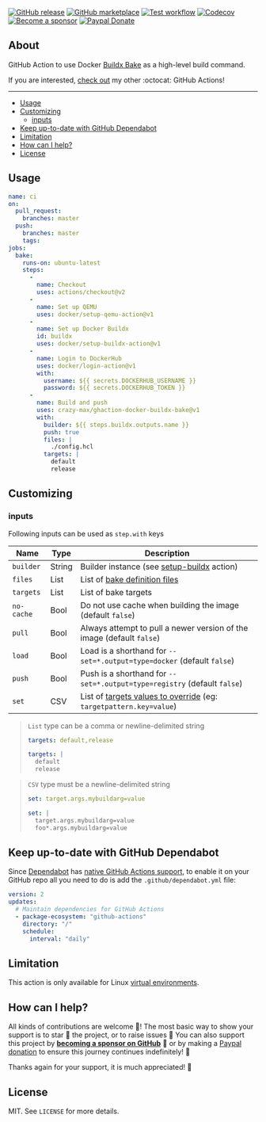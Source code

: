 [![GitHub release](https://img.shields.io/github/release/crazy-max/ghaction-docker-buildx-bake.svg?style=flat-square)](https://github.com/crazy-max/ghaction-docker-buildx-bake/releases/latest)
[![GitHub marketplace](https://img.shields.io/badge/marketplace-docker--buildx--bake-blue?logo=github&style=flat-square)](https://github.com/marketplace/actions/docker-buildx-bake)
[![Test workflow](https://img.shields.io/github/workflow/status/crazy-max/ghaction-docker-buildx-bake/test?label=test&logo=github&style=flat-square)](https://github.com/crazy-max/ghaction-docker-buildx-bake/actions?workflow=test)
[![Codecov](https://img.shields.io/codecov/c/github/crazy-max/ghaction-docker-buildx-bake?logo=codecov&style=flat-square)](https://codecov.io/gh/crazy-max/ghaction-docker-buildx-bake)
[![Become a sponsor](https://img.shields.io/badge/sponsor-crazy--max-181717.svg?logo=github&style=flat-square)](https://github.com/sponsors/crazy-max)
[![Paypal Donate](https://img.shields.io/badge/donate-paypal-00457c.svg?logo=paypal&style=flat-square)](https://www.paypal.me/crazyws)

## About

GitHub Action to use Docker [Buildx Bake](https://github.com/docker/buildx#buildx-bake-options-target) as a high-level build command.

If you are interested, [check out](https://git.io/Je09Y) my other :octocat: GitHub Actions!

___

* [Usage](#usage)
* [Customizing](#customizing)
  * [inputs](#inputs)
* [Keep up-to-date with GitHub Dependabot](#keep-up-to-date-with-github-dependabot)
* [Limitation](#limitation)
* [How can I help?](#how-can-i-help)
* [License](#license)

## Usage

```yaml
name: ci
on:
  pull_request:
    branches: master
  push:
    branches: master
    tags:
jobs:
  bake:
    runs-on: ubuntu-latest
    steps:
      -
        name: Checkout
        uses: actions/checkout@v2
      -
        name: Set up QEMU
        uses: docker/setup-qemu-action@v1
      -
        name: Set up Docker Buildx
        id: buildx
        uses: docker/setup-buildx-action@v1
      -
        name: Login to DockerHub
        uses: docker/login-action@v1 
        with:
          username: ${{ secrets.DOCKERHUB_USERNAME }}
          password: ${{ secrets.DOCKERHUB_TOKEN }}
      -
        name: Build and push
        uses: crazy-max/ghaction-docker-buildx-bake@v1
        with:
          builder: ${{ steps.buildx.outputs.name }}
          push: true
          files: |
            ./config.hcl
          targets: |
            default
            release
```

## Customizing

### inputs

Following inputs can be used as `step.with` keys

| Name             | Type    | Description                        |
|------------------|---------|------------------------------------|
| `builder`        | String  | Builder instance (see [setup-buildx](https://github.com/docker/setup-buildx-action) action) |
| `files`          | List    | List of [bake definition files](https://github.com/docker/buildx#file-definition) |
| `targets`        | List    | List of bake targets |
| `no-cache`       | Bool    | Do not use cache when building the image (default `false`) |
| `pull`           | Bool    | Always attempt to pull a newer version of the image (default `false`) |
| `load`           | Bool    | Load is a shorthand for `--set=*.output=type=docker` (default `false`) |
| `push`           | Bool    | Push is a shorthand for `--set=*.output=type=registry` (default `false`) |
| `set`            | CSV     | List of [targets values to override](https://github.com/docker/buildx#--set-targetpatternkeysubkeyvalue) (eg: `targetpattern.key=value`) |

> `List` type can be a comma or newline-delimited string
> ```yaml
> targets: default,release
> ```
> ```yaml
> targets: |
>   default
>   release
> ```

> `CSV` type must be a newline-delimited string
> ```yaml
> set: target.args.mybuildarg=value
> ```
> ```yaml
> set: |
>   target.args.mybuildarg=value
>   foo*.args.mybuildarg=value
> ```

## Keep up-to-date with GitHub Dependabot

Since [Dependabot](https://docs.github.com/en/github/administering-a-repository/keeping-your-actions-up-to-date-with-github-dependabot)
has [native GitHub Actions support](https://docs.github.com/en/github/administering-a-repository/configuration-options-for-dependency-updates#package-ecosystem),
to enable it on your GitHub repo all you need to do is add the `.github/dependabot.yml` file:

```yaml
version: 2
updates:
  # Maintain dependencies for GitHub Actions
  - package-ecosystem: "github-actions"
    directory: "/"
    schedule:
      interval: "daily"
```

## Limitation

This action is only available for Linux [virtual environments](https://help.github.com/en/articles/virtual-environments-for-github-actions#supported-virtual-environments-and-hardware-resources).

## How can I help?

All kinds of contributions are welcome :raised_hands:! The most basic way to show your support is to star :star2:
the project, or to raise issues :speech_balloon: You can also support this project by
[**becoming a sponsor on GitHub**](https://github.com/sponsors/crazy-max) :clap: or by making a
[Paypal donation](https://www.paypal.me/crazyws) to ensure this journey continues indefinitely! :rocket:

Thanks again for your support, it is much appreciated! :pray:

## License

MIT. See `LICENSE` for more details.
